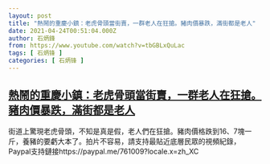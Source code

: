 ```yaml
---
layout: post
title: "熱鬧的重慶小鎮：老虎骨頭當街賣，一群老人在狂搶。豬肉價暴跌，滿街都是老人"
date: 2021-04-24T00:51:04.000Z
author: 石炳鋒
from: https://www.youtube.com/watch?v=tbGBLxQuLac
tags: [ 石炳锋 ]
categories: [ 石炳锋 ]
---
```

<!--1619225464000-->
[熱鬧的重慶小鎮：老虎骨頭當街賣，一群老人在狂搶。豬肉價暴跌，滿街都是老人](https://www.youtube.com/watch?v=tbGBLxQuLac)
------

<div>
街道上驚現老虎骨頭，不知是真是假，老人們在狂搶。豬肉價格跌到16、7塊一斤，養豬的要虧大本了。拍片不容易，請支持最貼近底層民眾的視頻紀錄，Paypal支持鏈接https://paypal.me/761009?locale.x=zh_XC
</div>
